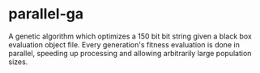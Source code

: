 parallel-ga
===========

A genetic algorithm which optimizes a 150 bit bit string given a black box evaluation object file. Every generation's fitness evaluation is done in parallel, speeding up processing and allowing arbitrarily large population sizes.

